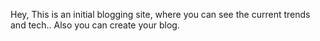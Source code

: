 Hey,
This is an initial blogging site, where you can see the current trends and tech..
Also you can create your blog.
